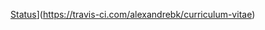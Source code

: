 [Status](https://travis-ci.com/alexandrebk/curriculum-vitae.svg?branch=master)](https://travis-ci.com/alexandrebk/curriculum-vitae)
